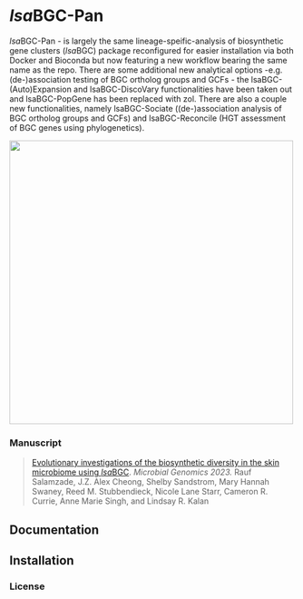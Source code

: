 # *lsa*BGC-Pan
*lsa*BGC-Pan - is largely the same lineage-speific-analysis of biosynthetic gene clusters (*lsa*BGC) package reconfigured for easier installation via both Docker and Bioconda but now featuring a new workflow bearing the same name as the repo. There are some additional new analytical options -e.g. (de-)association testing of BGC ortholog groups and GCFs - the lsaBGC-(Auto)Expansion and lsaBGC-DiscoVary functionalities have been taken out and lsaBGC-PopGene has been replaced with zol. There are also a couple new functionalities, namely lsaBGC-Sociate ((de-)association analysis of BGC ortholog groups and GCFs) and lsaBGC-Reconcile (HGT assessment of BGC genes using phylogenetics).

<img src="https://github.com/Kalan-Lab/lsaBGC-Pan/assets/4260723/0ce0efba-c0d7-444b-ad69-d767e1321df4" width="500">

### Manuscript

> [Evolutionary investigations of the biosynthetic diversity in the skin microbiome using *lsa*BGC](https://www.microbiologyresearch.org/content/journal/mgen/10.1099/mgen.0.000988). *Microbial Genomics 2023.* Rauf Salamzade, J.Z. Alex Cheong, Shelby Sandstrom, Mary Hannah Swaney, Reed M. Stubbendieck, Nicole Lane Starr, Cameron R. Currie, Anne Marie Singh, and Lindsay R. Kalan

## Documentation

## Installation

### License